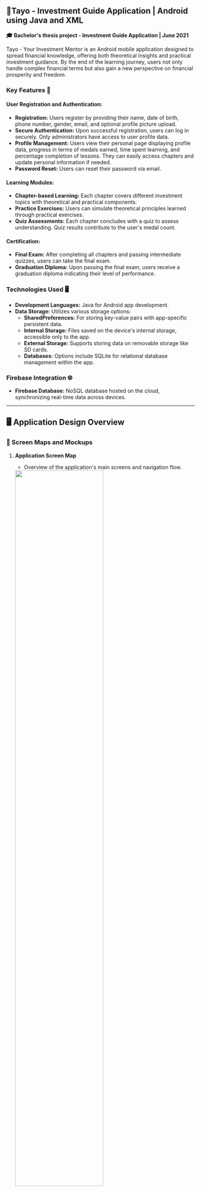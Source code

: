 ## 📱Tayo - Investment Guide Application | Android using Java and XML

**🎓 Bachelor's thesis project - Investment Guide Application | June 2021**

Tayo - Your Investment Mentor is an Android mobile application designed to spread financial knowledge, offering both theoretical insights and practical investment guidance. By the end of the learning journey, users not only handle complex financial terms but also gain a new perspective on financial prosperity and freedom.

### Key Features 🌟

#### User Registration and Authentication:
- **Registration:** Users register by providing their name, date of birth, phone number, gender, email, and optional profile picture upload.
- **Secure Authentication:** Upon successful registration, users can log in securely. Only administrators have access to user profile data.
- **Profile Management:** Users view their personal page displaying profile data, progress in terms of medals earned, time spent learning, and percentage completion of lessons. They can easily access chapters and update personal information if needed.
- **Password Reset:** Users can reset their password via email.

#### Learning Modules:
- **Chapter-based Learning:** Each chapter covers different investment topics with theoretical and practical components.
- **Practice Exercises:** Users can simulate theoretical principles learned through practical exercises.
- **Quiz Assessments:** Each chapter concludes with a quiz to assess understanding. Quiz results contribute to the user's medal count.

#### Certification:
- **Final Exam:** After completing all chapters and passing intermediate quizzes, users can take the final exam.
- **Graduation Diploma:** Upon passing the final exam, users receive a graduation diploma indicating their level of performance.

### Technologies Used 🖥️

- **Development Languages:** Java for Android app development.
- **Data Storage:** Utilizes various storage options:
  - **SharedPreferences:** For storing key-value pairs with app-specific persistent data.
  - **Internal Storage:** Files saved on the device's internal storage, accessible only to the app.
  - **External Storage:** Supports storing data on removable storage like SD cards.
  - **Databases:** Options include SQLite for relational database management within the app.
  
### Firebase Integration 🌐

- **Firebase Database:** NoSQL database hosted on the cloud, synchronizing real-time data across devices.

---

## 🖥️ Application Design Overview

### 📄 Screen Maps and Mockups

1. **Application Screen Map**
   - Overview of the application's main screens and navigation flow.
   <img src="https://github.com/Andreea-Mirela/Investment-Android-App/assets/111393279/853017a5-8bad-4308-b9a0-519b698f021f" width="70%">

2. **Mockups of Key Screens**
   - Mockups showcasing the design and layout of important screens.
   <img src="https://github.com/Andreea-Mirela/Investment-Android-App/assets/111393279/81ae0b60-d4a3-4f45-9df1-eefb20bbd14c" width="50%">
   <img src="https://github.com/Andreea-Mirela/Investment-Android-App/assets/111393279/253b19a1-3602-4158-925c-e0967dbf52ab" width="50%">
   <p>
   <img src="https://github.com/Andreea-Mirela/Investment-Android-App/assets/111393279/1db401db-92b7-48f8-b26a-ff108a80dda2" width="22%">
   </p>

---

## 🔐 User Authentication and Authorization

### Authentication Screens and User Management

1. **Login Interface**
   - Screenshot of the login interface.
   <img src="https://github.com/Andreea-Mirela/Investment-Android-App/assets/111393279/7aa227dd-2d35-4f76-a662-8b3879a2492a" width="25%">

2. **Firebase Administration**
   - Screenshot of the Firebase dashboard
   <img src="https://github.com/user-attachments/assets/b00d2052-f506-4a66-832a-9834fd17c005" width="60%">
   <img src="https://github.com/user-attachments/assets/6a47f34d-495b-40b0-b152-e0d05655c6a1" width="60%">

## User Dashboard 📊
<img src="https://github.com/Andreea-Mirela/Investment-Android-App/assets/111393279/5abc745d-1f3b-461b-b98d-8bebfa481eda.png" width="25%">

---

## Profile Management ⚙️
<img src="https://github.com/Andreea-Mirela/Investment-Android-App/assets/111393279/f0551c9e-b085-404b-90f7-9613f6fe55a4.png" width="25%">

---

## Theoretical and Practical Support 📚
<img src="https://github.com/Andreea-Mirela/Investment-Android-App/assets/111393279/81ba6bf5-b1c3-4d20-9bdf-c6d98e082f25.png" width="25%">
<img src="https://github.com/Andreea-Mirela/Investment-Android-App/assets/111393279/f10152cc-a3b3-44b2-a01b-ce2c0b74ee41.png" width="25%">
<img src="https://github.com/Andreea-Mirela/Investment-Android-App/assets/111393279/e3519117-38c1-476f-ae0a-780c68abad54.png" width="25%">
<img src="https://github.com/Andreea-Mirela/Investment-Android-App/assets/111393279/7a9714dc-cef2-4817-9518-f6a6c53c97ce.png" width="25%">
<img src="https://github.com/Andreea-Mirela/Investment-Android-App/assets/111393279/facf64c1-9666-46aa-86b4-ba905d987c84.png" width="25%">
<img src="https://github.com/Andreea-Mirela/Investment-Android-App/assets/111393279/edebcfd9-a3b6-4b6d-ba4b-348c6cbac5f7.png" width="25%">
<img src="https://github.com/Andreea-Mirela/Investment-Android-App/assets/111393279/90448ec3-4ca2-46aa-b41c-a23284c2d08f.png" width="25%">
<img src="https://github.com/Andreea-Mirela/Investment-Android-App/assets/111393279/5a61e405-bc07-4c00-ab06-2c23dda266cc.png" width="25%">
<img src="https://github.com/Andreea-Mirela/Investment-Android-App/assets/111393279/42c22e8b-2e1a-4988-b88c-60e0a7b9934e.png" width="25%">
<img src="https://github.com/Andreea-Mirela/Investment-Android-App/assets/111393279/89098768-988e-46e4-8d3b-ed3332098189.png" width="25%">
<img src="https://github.com/Andreea-Mirela/Investment-Android-App/assets/111393279/2149bd8c-dab2-480a-85f3-292417a3369e.png" width="25%">
<img src="https://github.com/Andreea-Mirela/Investment-Android-App/assets/111393279/d3565033-06c9-4b79-8d7e-9c0ec9b1b3dc.png" width="25%">
<img src="https://github.com/Andreea-Mirela/Investment-Android-App/assets/111393279/206deb9c-0486-431e-9ad2-2a82880b3e6a.png" width="25%">
<img src="https://github.com/Andreea-Mirela/Investment-Android-App/assets/111393279/e24dd89b-ef20-4d74-b8b5-a128bfe538f1.png" width="25%">
<img src="https://github.com/Andreea-Mirela/Investment-Android-App/assets/111393279/29270553-60f1-4505-a8da-7e9cb3788ad2.png" width="25%">

---

## Testing and Certification 🎓
<img src="https://github.com/Andreea-Mirela/Investment-Android-App/assets/111393279/950a286a-d0a1-4ce1-8e37-ee013bcb9e24.png" width="25%">
<img src="https://github.com/Andreea-Mirela/Investment-Android-App/assets/111393279/55b4ae15-1a30-4e15-bdd4-bd52c64cbca9.png" width="25%">
<img src="https://github.com/Andreea-Mirela/Investment-Android-App/assets/111393279/7ad59bbb-ddee-4f07-a1d4-15262e6b1cd8.png" width="25%">
<img src="https://github.com/Andreea-Mirela/Investment-Android-App/assets/111393279/bf8d1a00-45dd-4e32-bc2c-78ceea38902e.png" width="25%">
<img src="https://github.com/Andreea-Mirela/Investment-Android-App/assets/111393279/894f4751-7d9f-4111-a6cd-69d2cd92fb3f.png" width="25%">

---

## External Resources 🌐

<img src="https://github.com/Andreea-Mirela/Investment-Android-App/assets/111393279/f0ea0f0b-e677-4f4c-a223-542e74c9479f.png" width="25%">
<img src="https://github.com/Andreea-Mirela/Investment-Android-App/assets/111393279/30240e3b-b48b-4a6f-922a-4d9cd5b0179f.png" width="25%">
<img src="https://github.com/Andreea-Mirela/Investment-Android-App/assets/111393279/eec6ef8f-53cd-44d5-aafd-a58378834c8f.png" width="25%">

---

